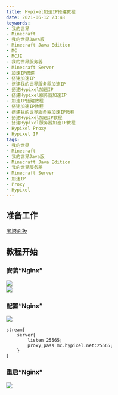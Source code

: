 ```yaml
---
title: Hypixel加速IP搭建教程
date: 2021-06-12 23:48
keywords:
- 我的世界
- Minecraft
- 我的世界Java版
- Minecraft Java Edition
- MC
- MCJE
- 我的世界服务器
- Minecraft Server
- 加速IP搭建
- 搭建加速IP
- 搭建我的世界服务器加速IP
- 搭建Hypixel加速IP
- 搭建Hypixel服务器加速IP
- 加速IP搭建教程
- 搭建加速IP教程
- 搭建我的世界服务器加速IP教程
- 搭建Hypixel加速IP教程
- 搭建Hypixel服务器加速IP教程
- Hypixel Proxy
- Hypixel IP
tags:
- 我的世界
- Minecraft
- 我的世界Java版
- Minecraft Java Edition
- 我的世界服务器
- Minecraft Server
- 加速IP
- Proxy
- Hypixel
---
```


## 准备工作
[宝塔面板](https://www.bt.cn/)

## 教程开始
### 安装“Nginx”
![](http://r.photo.store.qq.com/psc?/V50JJy4Z3NNFas3HXSRb2L3aEL0XZnIP/45NBuzDIW489QBoVep5mcRx1D1aLbA2LhKlPU*fzxnhVPoVC45WTfWHhJXPEJB3Mg29726MKMZWgiUZIiO7.vESS5Oyno9SNFPMi5bnTmo4!/r)  
![](http://r.photo.store.qq.com/psc?/V50JJy4Z3NNFas3HXSRb2L3aEL0XZnIP/45NBuzDIW489QBoVep5mcTH4l76pQULeoMA3YTpaBdXUnHeW.EsWRQ1eWXOPnuOuzxMO8ozLH8c5Itj5Hj01ywX.sfq07sVscl9jzjPvnAU!/r)

### 配置“Nginx”
![](http://r.photo.store.qq.com/psc?/V50JJy4Z3NNFas3HXSRb2L3aEL0XZnIP/45NBuzDIW489QBoVep5mcTH4l76pQULeoMA3YTpaBdU9DIMiPETxG.EOx4u6vbcXs44dm8m2rAODzVJ4rz8kwS*dxcrHG0hGSrdvZPMq0sU!/r)
```
stream{
    server{
        listen 25565;
        proxy_pass mc.hypixel.net:25565;
    }
}
```

### 重启“Nginx”
![](http://r.photo.store.qq.com/psc?/V50JJy4Z3NNFas3HXSRb2L3aEL0XZnIP/45NBuzDIW489QBoVep5mcTH4l76pQULeoMA3YTpaBdV0duyoxl6ISdjKZs*Ufs1lOEd.8fRIKYlLFQ29GObHV0kQ9x**c46Mh73A1bmHCKc!/r)
